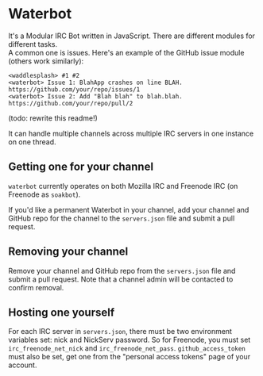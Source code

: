 Waterbot
=====================
It's a Modular IRC Bot written in JavaScript. There are different modules for different tasks.  
A common one is issues. Here's an example of the GitHub issue module (others work similarly):
```
<waddlesplash> #1 #2
<waterbot> Issue 1: BlahApp crashes on line BLAH. https://github.com/your/repo/issues/1
<waterbot> Issue 2: Add "Blah blah" to blah.blah. https://github.com/your/repo/pull/2
```
(todo: rewrite this readme!)

It can handle multiple channels across multiple IRC servers in one instance on one thread.

## Getting one for your channel
`waterbot` currently operates on both Mozilla IRC and Freenode IRC (on Freenode as `soakbot`).

If you'd like a permanent Waterbot in your channel, add your channel and GitHub repo for the channel to the `servers.json` file and submit a pull request.

## Removing your channel
Remove your channel and GitHub repo from the `servers.json` file and submit a pull request. Note that a channel admin will be contacted to confirm removal.

## Hosting one yourself
For each IRC server in `servers.json`, there must be two environment variables set: nick and NickServ password. So for Freenode, you must set `irc_freenode_net_nick` and `irc_freenode_net_pass`. `github_access_token` must also be set, get one from the "personal access tokens" page of your account.
